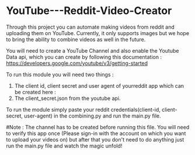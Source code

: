 # YouTube---Reddit-Video-Creator
Through this project you can automate making videos from reddit and uploading them on YouTube. Currently, it only supports images but we hope to bring the ability to combine videos as well in the future.

You will need to create a YouTube Channel and also enable the Youtube Data api, which you can create by following this documentation : https://developers.google.com/youtube/v3/getting-started

To run this module you will need two things : 
1) The client id, client secret and user agent of yourreddit app which can be created here : 
2) The client_secret.json from the youtube api. 

To run the module simply paste your reddit credentials(client-id, client-secret, user-agent) in the combining.py and run the main.py file.

#Note : The channel has to be created before running this file. You will need to verify this app once (Please sign-in with the account on which you want to upload your videos on) but after that you don't need to do anything just run the main.py file and watch the magic unfold!
